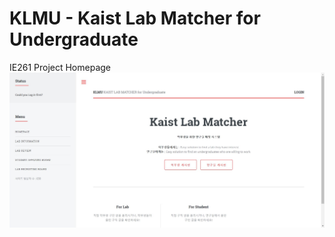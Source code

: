 # KLMU - Kaist Lab Matcher for Undergraduate
IE261 Project Homepage<br>
![screenshot](./screenshot.JPG)
